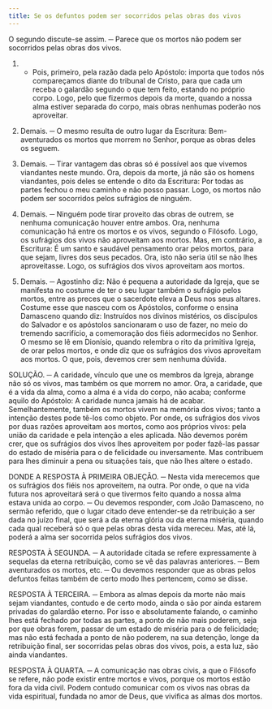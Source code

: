 ```yaml
---
title: Se os defuntos podem ser socorridos pelas obras dos vivos
---
```


O segundo discute-se assim. ─ Parece que os mortos não podem ser socorridos pelas obras dos vivos.  

1. - Pois, primeiro, pela razão dada pelo Apóstolo: importa que todos nós compareçamos diante do tribunal de Cristo, para que cada um receba o galardão segundo o que tem feito, estando no próprio corpo. Logo, pelo que fizermos depois da morte, quando a nossa alma estiver separada do corpo, mais obras nenhumas poderão nos aproveitar.  

2. Demais. ─ O mesmo resulta de outro lugar da Escritura: Bem-aventurados os mortos que morrem no Senhor, porque as obras deles os seguem.  

3. Demais. ─ Tirar vantagem das obras só é possível aos que vivemos viandantes neste mundo. Ora, depois da morte, já não são os homens viandantes, pois deles se entende o dito da Escritura: Por todas as partes fechou o meu caminho e não posso passar. Logo, os mortos não podem ser socorridos pelos sufrágios de ninguém. 

4. Demais. ─ Ninguém pode tirar proveito das obras de outrem, se nenhuma comunicação houver entre ambos. Ora, nenhuma comunicação há entre os mortos e os vivos, segundo o Filósofo. Logo, os sufrágios dos vivos não aproveitam aos mortos.  Mas, em contrário, a Escritura: É um santo e saudável pensamento orar pelos mortos, para que sejam, livres dos seus pecados. Ora, isto não seria útil se não lhes aproveitasse. Logo, os sufrágios dos vivos aproveitam aos mortos.  

2. Demais. ─ Agostinho diz: Não é pequena a autoridade da Igreja, que se manifesta no costume de ter o seu lugar também o sufrágio pelos mortos, entre as preces que o sacerdote eleva a Deus nos seus altares. Costume esse que nasceu com os Apóstolos, conforme o ensina Damasceno quando diz: Instruídos nos divinos mistérios, os discípulos do Salvador e os apóstolos sancionaram o uso de fazer, no meio do tremendo sacrifício, a comemoração dos fiéis adormecidos no Senhor. O mesmo se lê em Dionísio, quando relembra o rito da primitiva Igreja, de orar pelos mortos, e onde diz que os sufrágios dos vivos aproveitam aos mortos. O que, pois, devemos crer sem nenhuma dúvida.  

SOLUÇÃO. ─ A caridade, vínculo que une os membros da Igreja, abrange não só os vivos, mas também os que morrem no amor. Ora, a caridade, que é a vida da alma, como a alma é a vida do corpo, não acaba; conforme aquilo do Apóstolo: A caridade nunca jamais há de acabar. Semelhantemente, também os mortos vivem na memória dos vivos; tanto a intenção destes pode tê-los como objeto. Por onde, os sufrágios dos vivos por duas razões aproveitam aos mortos, como aos próprios vivos: pela união da caridade e pela intenção a eles aplicada. Não devemos porém crer, que os sufrágios dos vivos lhes aproveitem por poder fazê-las passar do estado de miséria para o de felicidade ou inversamente. Mas contribuem para lhes diminuir a pena ou situações tais, que não lhes altere o estado.  

DONDE A RESPOSTA À PRIMEIRA OBJEÇÃO. ─ Nesta vida merecemos que os sufrágios dos fiéis nos aproveitem, na outra. Por onde, o que na vida futura nos aproveitará será o que tivermos feito quando a nossa alma estava unida ao corpo. ─ Ou devemos responder, com João Damasceno, no sermão referido, que o lugar citado deve entender-se da retribuição a ser dada no juízo final, que será a da eterna glória ou da eterna miséria, quando cada qual receberá só o que pelas obras desta vida mereceu. Mas, até lá, poderá a alma ser socorrida pelos sufrágios dos vivos.  

RESPOSTA À SEGUNDA. ─ A autoridade citada se refere expressamente à sequelas da eterna retribuição, como se vê das palavras anteriores.  ─ Bem aventurados os mortos, etc. ─ Ou devemos responder que as obras pelos defuntos feitas também de certo modo lhes pertencem, como se disse.  

RESPOSTA À TERCEIRA. ─ Embora as almas depois da morte não mais sejam viandantes, contudo e de certo modo, ainda o são por ainda estarem privadas do galardão eterno. Por isso e absolutamente falando, o caminho lhes está fechado por todas as partes, a ponto de não mais poderem, seja por que obras forem, passar de um estado de miséria para o de felicidade; mas não está fechada a ponto de não poderem, na sua detenção, longe da retribuição final, ser socorridas pelas obras dos vivos, pois, a esta luz, são ainda viandantes.  

RESPOSTA À QUARTA. ─ A comunicação nas obras civis, a que o Filósofo se refere, não pode existir entre mortos e vivos, porque os mortos estão fora da vida civil. Podem contudo comunicar com os vivos nas obras da vida espiritual, fundada no amor de Deus, que vivifica as almas dos mortos.